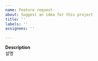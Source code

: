 ```yaml
---
name: Feature request
about: Suggest an idea for this project
title: ''
labels: ''
assignees: ''

---
```


**Description**  
설명
